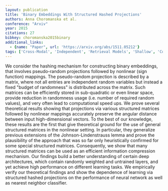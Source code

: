 ```yaml
---
layout: publication
title: 'Binary Embeddings With Structured Hashed Projections'
authors: Anna Choromanska et al.
conference: "Arxiv"
year: 2015
citations: 27
bibkey: choromanska2015binary
additional_links:
  - {name: "Paper", url: 'https://arxiv.org/abs/1511.05212'}
tags: ['Cross-Modal', 'Independent', 'Retrieval Models', 'Shallow', 'Compression', 'Hashing']
---
```

We consider the hashing mechanism for constructing binary embeddings, that
involves pseudo-random projections followed by nonlinear (sign function)
mappings. The pseudo-random projection is described by a matrix, where not all
entries are independent random variables but instead a fixed "budget of
randomness" is distributed across the matrix. Such matrices can be efficiently
stored in sub-quadratic or even linear space, provide reduction in randomness
usage (i.e. number of required random values), and very often lead to
computational speed ups. We prove several theoretical results showing that
projections via various structured matrices followed by nonlinear mappings
accurately preserve the angular distance between input high-dimensional
vectors. To the best of our knowledge, these results are the first that give
theoretical ground for the use of general structured matrices in the nonlinear
setting. In particular, they generalize previous extensions of the
Johnson-Lindenstrauss lemma and prove the plausibility of the approach that was
so far only heuristically confirmed for some special structured matrices.
Consequently, we show that many structured matrices can be used as an efficient
information compression mechanism. Our findings build a better understanding of
certain deep architectures, which contain randomly weighted and untrained
layers, and yet achieve high performance on different learning tasks. We
empirically verify our theoretical findings and show the dependence of learning
via structured hashed projections on the performance of neural network as well
as nearest neighbor classifier.
